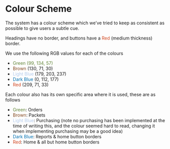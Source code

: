 # Colour Scheme

The system has a colour scheme which we’ve tried to keep as consistent as possible to give users a subtle cue.

Headings have no border, and buttons have a <span style = 'color:rgb(209, 71, 33)'> Red </span> (medium thickness) border.

We use the following RGB values for each of the colours

- <span style = 'color:rgb(99, 134, 57)'> Green <span> (99, 134, 57)
- <span style = 'color:rgb(130, 71, 30)'> Brown </span> (130, 71, 30)
- <span style = 'color:rgb(179, 203, 237)'> Light Blue </span> (179, 203, 237)
- <span style = 'color:rgb(0, 112, 177)'> Dark Blue </span> (0, 112, 177)
- <span style = 'color:rgb(209, 71, 33)'> Red </span> (209, 71, 33)

Each colour also has its own specific area where it is used, these are as follows

- <span style = 'color:rgb(99, 134, 57)'> Green</span>: Orders
- <span style = 'color:rgb(130, 71, 30)'> Brown</span>: Packets
- <span style = 'color:rgb(179, 203, 237)'> Light Blue</span>: Purchasing (note no purchasing has been implemented at the time of writing this, and the colour seemed hard to read, changing it when implementing purchasing may be a good idea)
- <span style = 'color:rgb(0, 112, 177)'> Dark Blue</span>: Reports & home button borders
- <span style = 'color:rgb(209, 71, 33)'> Red</span>: Home & all but home button borders
